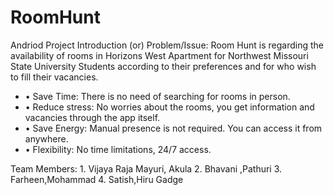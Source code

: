# RoomHunt
Andriod Project
Introduction (or) Problem/Issue:
Room Hunt is regarding the availability of rooms in Horizons West Apartment for Northwest Missouri State University Students according to their preferences and for who wish to fill their vacancies.
<ul><li>•	Save Time: There is no need of searching for rooms in person.</li>
<li>•	Reduce stress: No worries about the rooms, you get information and vacancies through the app itself.</li>
<li>•	Save Energy: Manual presence is not required. You can access it from anywhere.</li>
<li>•	Flexibility: No time limitations, 24/7 access.
  </ul>
Team Members:
1.	Vijaya Raja Mayuri, Akula
2.	Bhavani ,Pathuri
3.	Farheen,Mohammad
4.	Satish,Hiru Gadge
